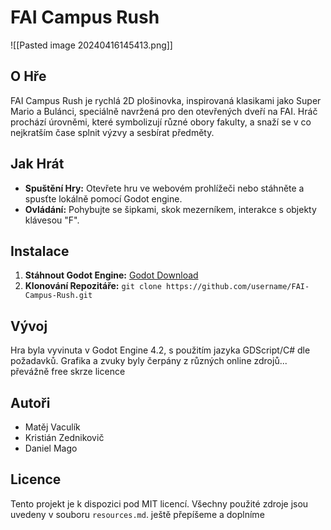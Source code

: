 # FAI Campus Rush
![[Pasted image 20240416145413.png]]

## O Hře
FAI Campus Rush je rychlá 2D plošinovka, inspirovaná klasikami jako Super Mario a Bulánci, speciálně navržená pro den otevřených dveří na FAI. Hráč prochází úrovněmi, které symbolizují různé obory fakulty, a snaží se v co nejkratším čase splnit výzvy a sesbírat předměty.

## Jak Hrát
- **Spuštění Hry:** Otevřete hru ve webovém prohlížeči nebo stáhněte a spusťte lokálně pomocí Godot engine.
- **Ovládání:** Pohybujte se šipkami, skok mezerníkem, interakce s objekty klávesou "F".

## Instalace
1. **Stáhnout Godot Engine:** [Godot Download](https://godotengine.org/download)
2. **Klonování Repozitáře:**
   `git clone https://github.com/username/FAI-Campus-Rush.git` 

## Vývoj

Hra byla vyvinuta v Godot Engine 4.2, s použitím jazyka GDScript/C# dle požadavků. Grafika a zvuky byly čerpány z různých online zdrojů... převážně free skrze licence

## Autoři
- Matěj Vaculík
- Kristián Zednikovič
- Daniel Mago

## Licence
Tento projekt je k dispozici pod MIT licencí. Všechny použité zdroje jsou uvedeny v souboru `resources.md`. ještě přepíšeme a doplníme
